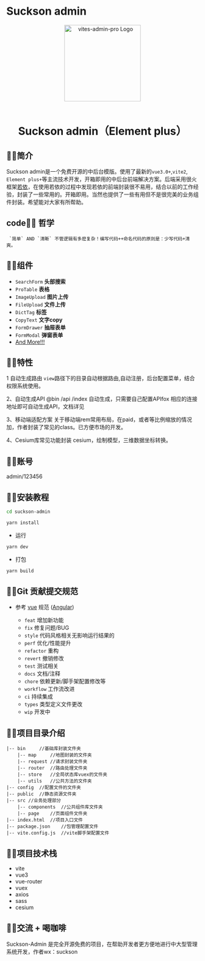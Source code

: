 # Suckson admin
<div align="center"> <a href="https://github.com/suckson/suckson_admin"> <img alt="vites-admin-pro Logo" width="200" height="200" src="https://zbbf9-hw.ahtv.cn/ahtv-obs/20210811/d5b6f8d7-b759-243d-b8f3-906a6b8570bf.png"> </a> <br> <br>

<h1>Suckson admin（Element plus）</h1>
</div>

## 🎉🎉简介
Suckson admin是一个免费开源的中后台模版。使用了最新的`vue3.0+`,`vite2`, `Element plus+`等主流技术开发，开箱即用的中后台前端解决方案。后端采用很火框架[若依](https://doc.ruoyi.vip)，在使用若依的过程中发现若依的前端封装很不易用，结合以前的工作经验，封装了一些常用的。开箱即用。当然也提供了一些有用但不是很完美的业务组件封装。希望能对大家有所帮助。

## code🎉🎉 哲学
     `简单` AND `清晰` 不管逻辑有多麽复杂！编写代码++命名代码的原则是：少写代码+清爽。
    
## 🎉🎉组件
- `SearchForm` **头部搜索**
- `ProTable` **表格**
- `ImageUpload` **图片上传**
- `FileUpload` **文件上传**
- `DictTag` **标签**
- `CopyText` **文字copy**
- `FormDrawer` **抽屉表单**
- `FormModal` **弹窗表单**
- [And More!!!](https://github.com/scoopcn/scoopcn/tree/master/bucket)

## 🎉🎉特性

1 自动生成路由
  `view`路径下的目录自动根据路由,自动注册，后台配置菜单，结合权限系统使用。

2、自动生成API
@bin /api /index 自动生成，只需要自己配置APIfox  相应的连接地址即可自动生成API，文档详见 

3、移动端适配方案
关于移动端rem常用布局，在paid，或者等比例缩放的情况加，作者封装了常见的class。已方便市场的开发。

4、Cesium库常见功能封装
cesium，绘制模型，三维数据坐标转换。

## 🎉🎉账号
admin/123456

## 🎉🎉安装教程

```bash
cd suckson-admin

yarn install

```

- 运行

```bash
yarn dev
```

- 打包

```bash
yarn build
```
## 🎉🎉Git 贡献提交规范

- 参考 [vue](https://github.com/vuejs/vue/blob/dev/.github/COMMIT_CONVENTION.md) 规范 ([Angular](https://github.com/conventional-changelog/conventional-changelog/tree/master/packages/conventional-changelog-angular))

  - `feat` 增加新功能
  - `fix` 修复问题/BUG
  - `style` 代码风格相关无影响运行结果的
  - `perf` 优化/性能提升
  - `refactor` 重构
  - `revert` 撤销修改
  - `test` 测试相关
  - `docs` 文档/注释
  - `chore` 依赖更新/脚手架配置修改等
  - `workflow` 工作流改进
  - `ci` 持续集成
  - `types` 类型定义文件更改
  - `wip` 开发中



## 🎉🎉项目目录介绍
``` 
|-- bin     //基础库封装文件夹
    |-- map     //地图封装的文件夹 
    |-- request //请求封装文件夹  
    |-- router  //路由处理文件夹
    |-- store   //全局状态库vuex的文件夹
    |-- utils   //公共方法的文件夹
|-- config  //配置文件的文件夹
|-- public  //静态资源文件夹
|-- src //业务处理部分
    |-- components  //公共组件库文件夹   
    |-- page    //页面组件文件夹
|-- index.html  //项目入口文件
|-- package.json    //包管理配置文件
|-- vite.config.js  //vite脚手架配置文件
```

## 🎉🎉项目技术栈
- vite  
- vue3        
- vue-router 
- vuex        
- axios     
- sass     
- cesium    
## 🎉🎉交流 + 喝咖啡
Suckson-Admin 是完全开源免费的项目，在帮助开发者更方便地进行中大型管理系统开发，作者wx：suckson





